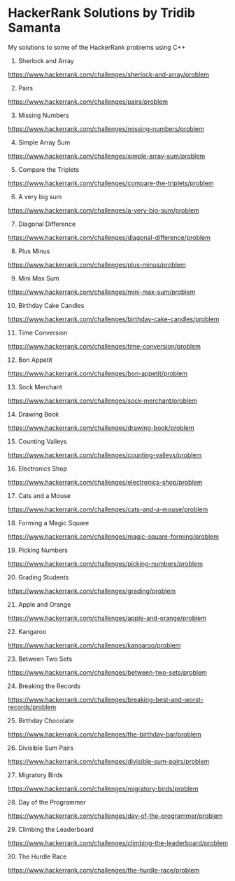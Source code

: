 # HackerRank Solutions by Tridib Samanta
My solutions to some of the HackerRank problems using C++

1. Sherlock and Array

https://www.hackerrank.com/challenges/sherlock-and-array/problem

2. Pairs

https://www.hackerrank.com/challenges/pairs/problem

3. Missing Numbers

https://www.hackerrank.com/challenges/missing-numbers/problem

4. Simple Array Sum

https://www.hackerrank.com/challenges/simple-array-sum/problem

5. Compare the Triplets

https://www.hackerrank.com/challenges/compare-the-triplets/problem

6. A very big sum

https://www.hackerrank.com/challenges/a-very-big-sum/problem

7. Diagonal Difference

https://www.hackerrank.com/challenges/diagonal-difference/problem

8. Plus Minus

https://www.hackerrank.com/challenges/plus-minus/problem

9. Mini Max Sum

https://www.hackerrank.com/challenges/mini-max-sum/problem

10. Birthday Cake Candles

https://www.hackerrank.com/challenges/birthday-cake-candles/problem

11. Time Conversion

https://www.hackerrank.com/challenges/time-conversion/problem

12. Bon Appetit

https://www.hackerrank.com/challenges/bon-appetit/problem

13. Sock Merchant

https://www.hackerrank.com/challenges/sock-merchant/problem

14. Drawing Book

https://www.hackerrank.com/challenges/drawing-book/problem

15. Counting Valleys

https://www.hackerrank.com/challenges/counting-valleys/problem

16. Electronics Shop

https://www.hackerrank.com/challenges/electronics-shop/problem

17. Cats and a Mouse

https://www.hackerrank.com/challenges/cats-and-a-mouse/problem

18. Forming a Magic Square

https://www.hackerrank.com/challenges/magic-square-forming/problem

19. Picking Numbers

https://www.hackerrank.com/challenges/picking-numbers/problem

20. Grading Students

https://www.hackerrank.com/challenges/grading/problem

21. Apple and Orange

https://www.hackerrank.com/challenges/apple-and-orange/problem

22. Kangaroo

https://www.hackerrank.com/challenges/kangaroo/problem

23. Between Two Sets

https://www.hackerrank.com/challenges/between-two-sets/problem

24. Breaking the Records

https://www.hackerrank.com/challenges/breaking-best-and-worst-records/problem

25. Birthday Chocolate

https://www.hackerrank.com/challenges/the-birthday-bar/problem

26. Divisible Sum Pairs

https://www.hackerrank.com/challenges/divisible-sum-pairs/problem

27. Migratory Birds

https://www.hackerrank.com/challenges/migratory-birds/problem

28. Day of the Programmer

https://www.hackerrank.com/challenges/day-of-the-programmer/problem

29. Climbing the Leaderboard

https://www.hackerrank.com/challenges/climbing-the-leaderboard/problem

30. The Hurdle Race

https://www.hackerrank.com/challenges/the-hurdle-race/problem
